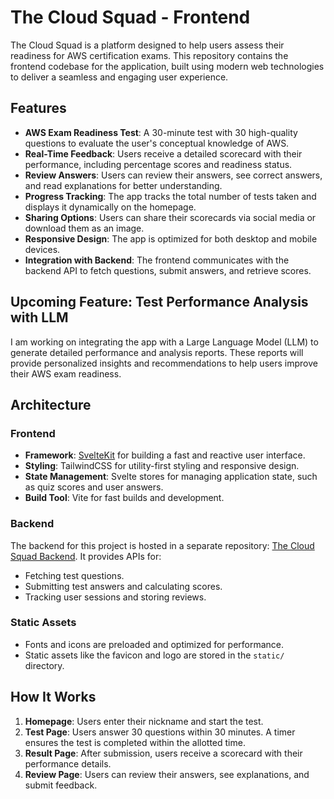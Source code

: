 # The Cloud Squad - Frontend

The Cloud Squad is a platform designed to help users assess their readiness for AWS certification exams. This repository contains the frontend codebase for the application, built using modern web technologies to deliver a seamless and engaging user experience.

## Features

- **AWS Exam Readiness Test**: A 30-minute test with 30 high-quality questions to evaluate the user's conceptual knowledge of AWS.
- **Real-Time Feedback**: Users receive a detailed scorecard with their performance, including percentage scores and readiness status.
- **Review Answers**: Users can review their answers, see correct answers, and read explanations for better understanding.
- **Progress Tracking**: The app tracks the total number of tests taken and displays it dynamically on the homepage.
- **Sharing Options**: Users can share their scorecards via social media or download them as an image.
- **Responsive Design**: The app is optimized for both desktop and mobile devices.
- **Integration with Backend**: The frontend communicates with the backend API to fetch questions, submit answers, and retrieve scores.

## Upcoming Feature: Test Performance Analysis with LLM
I am working on integrating the app with a Large Language Model (LLM) to generate detailed performance and analysis reports. These reports will provide personalized insights and recommendations to help users improve their AWS exam readiness.

## Architecture

### Frontend
- **Framework**: [SvelteKit](https://kit.svelte.dev/) for building a fast and reactive user interface.
- **Styling**: TailwindCSS for utility-first styling and responsive design.
- **State Management**: Svelte stores for managing application state, such as quiz scores and user answers.
- **Build Tool**: Vite for fast builds and development.

### Backend
The backend for this project is hosted in a separate repository: [The Cloud Squad Backend](https://github.com/ravikiranvm/the-cloud-squad-be). It provides APIs for:
- Fetching test questions.
- Submitting test answers and calculating scores.
- Tracking user sessions and storing reviews.

### Static Assets
- Fonts and icons are preloaded and optimized for performance.
- Static assets like the favicon and logo are stored in the `static/` directory.

## How It Works
1. **Homepage**: Users enter their nickname and start the test.
2. **Test Page**: Users answer 30 questions within 30 minutes. A timer ensures the test is completed within the allotted time.
3. **Result Page**: After submission, users receive a scorecard with their performance details.
4. **Review Page**: Users can review their answers, see explanations, and submit feedback.
